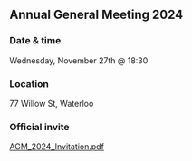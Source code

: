 
## Annual General Meeting 2024

### Date & time

Wednesday, November 27th @ 18:30

### Location

77 Willow St, Waterloo

### Official invite

[AGM_2024_Invitation.pdf](News/2024-10-08_AGM_2024_Invitation.pdf)
